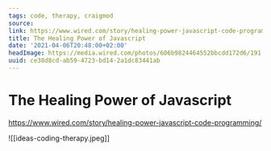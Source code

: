 ```yaml
---
tags: code, therapy, craigmod
source:
link: https://www.wired.com/story/healing-power-javascript-code-programming/
title: The Healing Power of Javascript
date: '2021-04-06T20:48:00+02:00'
headImage: https://media.wired.com/photos/606b9824464552bbcdd172d6/191:100/w_1280,c_limit/ideas-coding-therapy.jpg
uuid: ce38d8cd-ab59-4723-bd14-2a1dc83441ab
---
```


# The Healing Power of Javascript
https://www.wired.com/story/healing-power-javascript-code-programming/

![[ideas-coding-therapy.jpeg]]
